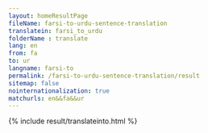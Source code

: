 ```yaml
---
layout: homeResultPage
fileName: farsi-to-urdu-sentence-translation
translatein: farsi_to_urdu
folderName : translate
lang: en
from: fa
to: ur
langname: farsi-to
permalink: /farsi-to-urdu-sentence-translation/result
sitemap: false
nointernationalization: true
matchurls: en&&fa&&ur
---
```

{% include result/translateinto.html %}

<script src="/js/result/translation.js" data-foldername="{{page.folderName}}" data-lang="{{page.lang}}"></script>
